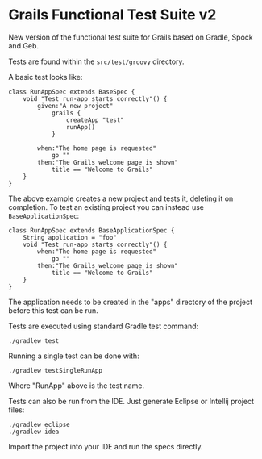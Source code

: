 # Grails Functional Test Suite v2

New version of the functional test suite for Grails based on Gradle, Spock and Geb.

Tests are found within the <code>src/test/groovy</code> directory.

A basic test looks like:

	class RunAppSpec extends BaseSpec {
	    void "Test run-app starts correctly"() {
	        given:"A new project"
	            grails {
	                createApp "test"
	                runApp()
	            }
            
	        when:"The home page is requested"
	            go ""
	        then:"The Grails welcome page is shown"
	            title == "Welcome to Grails"
	    }
	}
	
The above example creates a new project and tests it, deleting it on completion. To test an existing project you can instead use <code>BaseApplicationSpec</code>:

	class RunAppSpec extends BaseApplicationSpec {
		String application = "foo"
		void "Test run-app starts correctly"() {
	        when:"The home page is requested"
	            go ""
	        then:"The Grails welcome page is shown"
	            title == "Welcome to Grails"			
		}
	}
	
The application needs to be created in the "apps" directory of the project before this test can be run.

Tests are executed using standard Gradle test command:

	./gradlew test
	
Running a single test can be done with:

	./gradlew testSingleRunApp
	
Where "RunApp" above is the test name.

Tests can also be run from the IDE. Just generate Eclipse or Intellij project files:

	./gradlew eclipse
	./gradlew idea
	
Import the project into your IDE and run the specs directly.


